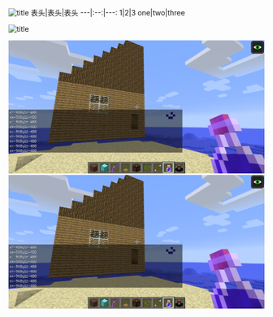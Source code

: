 ![title](https://ss0.bdstatic.com/70cFvHSh_Q1YnxGkpoWK1HF6hhy/it/u=702257389,1274025419&fm=27&gp=0.jpg)
表头|表头|表头
---|:--:|---:
1|2|3
one|two|three


![title](https://c-ssl.duitang.com/uploads/item/201802/09/20180209120153_human.jpg)


![house1](https://github.com/ophwsjtu18/ohw20f/blob/main/zhb/2020-10-28_10.45.55.png)
![house2](https://github.com/ophwsjtu18/ohw20f/blob/main/zhb/2020-10-28_10.45.55.png)
